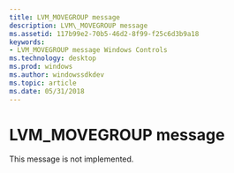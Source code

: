 ```yaml
---
title: LVM_MOVEGROUP message
description: LVM\_MOVEGROUP message
ms.assetid: 117b99e2-70b5-46d2-8f99-f25c6d3b9a18
keywords:
- LVM_MOVEGROUP message Windows Controls
ms.technology: desktop
ms.prod: windows
ms.author: windowssdkdev
ms.topic: article
ms.date: 05/31/2018
---
```


# LVM\_MOVEGROUP message

This message is not implemented.

 

 




